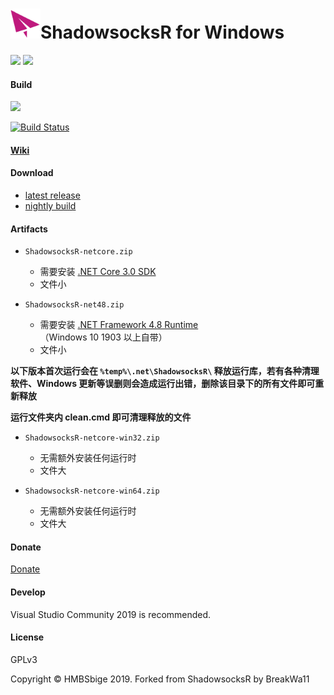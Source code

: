 <img src="shadowsocks-csharp/Resources/ssw128.png" width="48"/>ShadowsocksR for Windows
=======================

[![](https://img.shields.io/badge/Telegram-Channel-blue)](https://t.me/ShadowsocksR_Windows)
[![](https://img.shields.io/badge/Telegram-Group-green)](https://t.me/joinchat/Gn-Aa0-j4HeNckZklRAh7w)

#### Build

[![](https://github.com/HMBSbige/ShadowsocksR-Windows/workflows/.NET%20Build/badge.svg)](https://github.com/HMBSbige/ShadowsocksR-Windows)

[![Build Status]][Appveyor]


#### [Wiki](https://github.com/HMBSbige/ShadowsocksR-Windows/wiki)

#### Download

* [latest release]
* [nightly build]

#### Artifacts
* `ShadowsocksR-netcore.zip` 
    * 需要安装 [.NET Core 3.0 SDK](https://dotnet.microsoft.com/download/dotnet-core/3.0)
    * 文件小

* `ShadowsocksR-net48.zip` 
    * 需要安装 [.NET Framework 4.8 Runtime](https://dotnet.microsoft.com/download/thank-you/net48-offline) （Windows 10 1903 以上自带）
    * 文件小

**以下版本首次运行会在 `%temp%\.net\ShadowsocksR\` 释放运行库，若有各种清理软件、Windows 更新等误删则会造成运行出错，删除该目录下的所有文件即可重新释放**

**运行文件夹内 clean.cmd 即可清理释放的文件** 

* `ShadowsocksR-netcore-win32.zip`
    * 无需额外安装任何运行时
    * 文件大

* `ShadowsocksR-netcore-win64.zip`
    * 无需额外安装任何运行时
    * 文件大

#### Donate
[Donate](./pic/wechat.jpg)

#### Develop

Visual Studio Community 2019 is recommended.

#### License

GPLv3

Copyright © HMBSbige 2019. Forked from ShadowsocksR by BreakWa11

[Appveyor]:       https://ci.appveyor.com/project/HMBSbige/shadowsocksr-windows
[Build Status]:   https://ci.appveyor.com/api/projects/status/b9jgwdfvn20ithj1/branch/master?svg=true
[latest release]: https://github.com/HMBSbige/ShadowsocksR-Windows/releases
[nightly build]: https://ci.appveyor.com/project/HMBSbige/shadowsocksr-windows/branch/master/artifacts